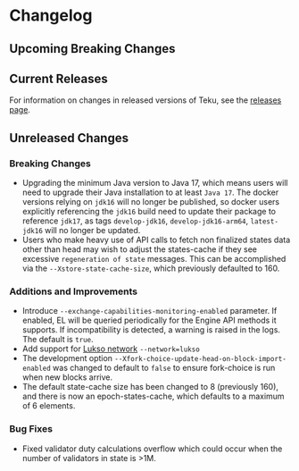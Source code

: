 # Changelog

## Upcoming Breaking Changes

## Current Releases

For information on changes in released versions of Teku, see the [releases page](https://github.com/Consensys/teku/releases).

## Unreleased Changes

### Breaking Changes

- Upgrading the minimum Java version to Java 17, which means users will need to upgrade their Java installation to at least `Java 17`.  The docker versions relying on `jdk16` will no longer be published, so docker users explicitly referencing the `jdk16` build need to update their package to reference `jdk17`, as tags `develop-jdk16`, `develop-jdk16-arm64`, `latest-jdk16` will no longer be updated.
- Users who make heavy use of API calls to fetch non finalized states data other than head may wish to adjust the states-cache if they see excessive `regeneration of state` messages. This can be accomplished via the `--Xstore-state-cache-size`, which previously defaulted to 160.

### Additions and Improvements

- Introduce `--exchange-capabilities-monitoring-enabled` parameter. If enabled, EL will be queried periodically for the Engine API methods it supports. If incompatibility is detected, a warning is raised in the logs. The default is `true`.
- Add support for [Lukso network](https://lukso.network/) `--network=lukso`
- The development option `--Xfork-choice-update-head-on-block-import-enabled` was changed to default to `false` to ensure fork-choice is run when new blocks arrive.
- The default state-cache size has been changed to 8 (previously 160), and there is now an epoch-states-cache, which defaults to a maximum of 6 elements. 

### Bug Fixes

- Fixed validator duty calculations overflow which could occur when the number of validators in state is >1M. 
